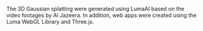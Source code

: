 The 3D Gaussian splatting were generated using LumaAI based on the video footages by Al Jazeera. In addition, web apps were created using the Luma WebGL Library and Three.js.
